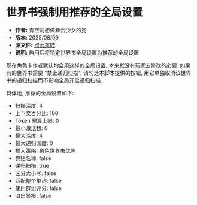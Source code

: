 # 世界书强制用推荐的全局设置

- **作者:** 青空莉想做舞台少女的狗
- **版本:** 2025/08/09
- **源文件:** [点此跳转]([https://gitgud.io/StageDog/tavern_resource/-/tree/main/src](https://github.com/w969469/-))
- **说明:** 启用后将锁定世界书全局设置为推荐的全局设置

现在角色卡作者默认均会用这样的全局设置, 本来就没有玩家去修改的必要.
如果有的世界书需要 "禁止递归扫描", 请勾选本脚本提供的按钮, 用它单独取消该世界书的递归扫描而不影响全局开启递归扫描.

具体地, 推荐的全局设置如下:

- 扫描深度: 4
- 上下文百分比: 100
- Token 预算上限: 0
- 最小激活数: 0
- 最大深度: 4
- 最大递归深度: 0
- 插入策略: 角色世界书优先
- 包括名称: false
- 递归扫描: true
- 区分大小写: false
- 匹配整个单词: false
- 使用群组评分: false
- 溢出警报: false
